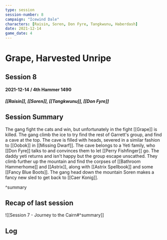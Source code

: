 ```yaml
---
type: session
session-number: 8
campaign: "Icewind Dale"
characters: [Raisin, Soren, Don Fyre, Tangkwunu, Haberdash]
date: 2021-12-14
game_date: 4
---
```


# Grape, Harvested Unripe
## Session 8
#### 2021-12-14 / 4th Hammer 1490
##### [[Raisin]], [[Soren]], [[Tangkwunu]], [[Don Fyre]]

## Session Summary
The gang fight the cats and win, but unfortunately in the fight [[Grape]] is killed. The gang climb the ice to try find the rest of Garrett's group, and find a cave at the top. The cave is filled with heads, severed in a similar fashion to [[Oobok]] in [[Missing Dwarf]]. The cave belongs to a Yeti family, who [[Don Fyre]] talks to and convinces them to let [[Perry Fishfinger]] go. The daddy yeti returns and isn't happy but the group escape unscathed. They climb further up the mountain and find the corpses of [[Bathroom Hammerhome]] and [[Astrix]], along with [[Astrix Spellbook]] and some [[Fancy Blue Boots]]. The gang head down the mountain
Soren makes a fancy new sled to get back to [[Caer Konig]].

^summary

## Recap of last session
![[Session 7 - Journey to the Cairn#^summary]]

## Log

